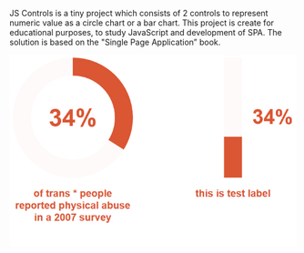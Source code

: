 JS Controls is a tiny project which consists of 2 controls to represent numeric value as a circle chart or a bar chart.
This project is create for educational purposes, to study JavaScript and development of SPA. The solution is based on the "Single Page Application” book.

![alt tag](https://github.com/t0x3e8/JSControls/blob/master/demo.jpg)
